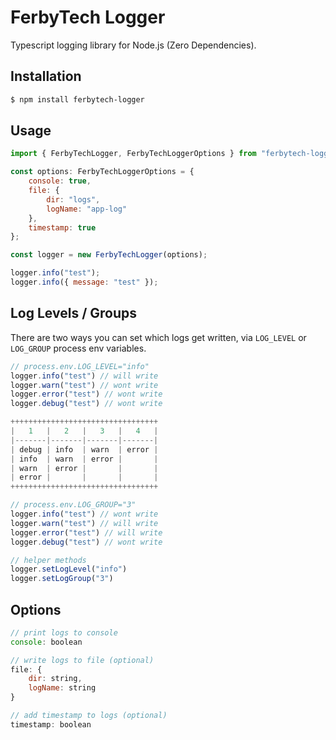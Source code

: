 # FerbyTech Logger
Typescript logging library for Node.js (Zero Dependencies).

## Installation
```bash
$ npm install ferbytech-logger
```

## Usage
```js
import { FerbyTechLogger, FerbyTechLoggerOptions } from "ferbytech-logger";

const options: FerbyTechLoggerOptions = {
    console: true,
    file: {
        dir: "logs",
        logName: "app-log"
    },
    timestamp: true
};

const logger = new FerbyTechLogger(options);

logger.info("test");
logger.info({ message: "test" });
```

## Log Levels / Groups
There are two ways you can set which logs get written, via `LOG_LEVEL` or `LOG_GROUP` process env variables.
```js
// process.env.LOG_LEVEL="info"
logger.info("test") // will write
logger.warn("test") // wont write
logger.error("test") // wont write
logger.debug("test") // wont write

+++++++++++++++++++++++++++++++++
|   1   |   2   |   3   |   4   |
|-------|-------|-------|-------|
| debug | info  | warn  | error |
| info  | warn  | error |       |
| warn  | error |       |       |
| error |       |       |       |
+++++++++++++++++++++++++++++++++

// process.env.LOG_GROUP="3"
logger.info("test") // wont write
logger.warn("test") // will write
logger.error("test") // will write
logger.debug("test") // wont write

// helper methods
logger.setLogLevel("info")
logger.setLogGroup("3")
```

## Options
```js
// print logs to console
console: boolean

// write logs to file (optional)
file: {
    dir: string,
    logName: string
}

// add timestamp to logs (optional)
timestamp: boolean
```
